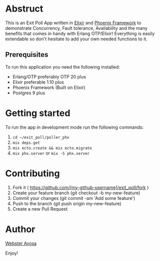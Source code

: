 # Abstruct
This is an Exit Poll App written in [Elixir](https://elixir-lang.org/) and [Phoenix Framework](https://www.phoenixframework.org/) to demonstrate Concurrency, Fault tolerance, Availability and the many benefits that comes in handy with Erlang OTP/Elixir!
Everything is easily extendable so don't hesitate to add your own needed functions to it.


## Prerequisites 
To run this application you need the following installed:
  * Erlang/OTP preferably OTP 20 plus
  * Elixir preferable 1.10 plus
  * Phoenix Framework (Built on Elixir)
  * Postgres 9 plus
  
# Getting started
To run the app in development mode run the following commands:
1. ```cd ~/exit_poll/poller_phx```
2. ```mix deps.get```
3. ```mix ecto.create && mix ecto.migrate```
4. ```mix phx.server``` or ```mix -S phx.server```


# Contributing
1. Fork it ( https://github.com/[my-github-username]/exit_poll/fork )
2. Create your feature branch (git checkout -b my-new-feature)
3. Commit your changes (git commit -am 'Add some feature')
4. Push to the branch (git push origin my-new-feature)
5. Create a new Pull Request 

# Author 
[Webster Avosa](https://github.com/avosa)


Enjoy!
